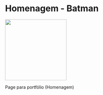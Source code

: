 # Homenagem - Batman

<img src="https://media3.giphy.com/media/pfRwI48hdFLPBWO2YR/giphy.gif" width="200" height="200" />


Page para portfólio (Homenagem) 
